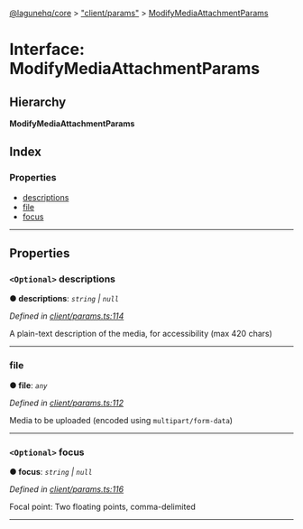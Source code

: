 [@lagunehq/core](../README.md) > ["client/params"](../modules/_client_params_.md) > [ModifyMediaAttachmentParams](../interfaces/_client_params_.modifymediaattachmentparams.md)

# Interface: ModifyMediaAttachmentParams

## Hierarchy

**ModifyMediaAttachmentParams**

## Index

### Properties

* [descriptions](_client_params_.modifymediaattachmentparams.md#descriptions)
* [file](_client_params_.modifymediaattachmentparams.md#file)
* [focus](_client_params_.modifymediaattachmentparams.md#focus)

---

## Properties

<a id="descriptions"></a>

### `<Optional>` descriptions

**● descriptions**: *`string` \| `null`*

*Defined in [client/params.ts:114](https://github.com/lagunehq/core/blob/35e3f58/src/client/params.ts#L114)*

A plain-text description of the media, for accessibility (max 420 chars)

___
<a id="file"></a>

###  file

**● file**: *`any`*

*Defined in [client/params.ts:112](https://github.com/lagunehq/core/blob/35e3f58/src/client/params.ts#L112)*

Media to be uploaded (encoded using `multipart/form-data`)

___
<a id="focus"></a>

### `<Optional>` focus

**● focus**: *`string` \| `null`*

*Defined in [client/params.ts:116](https://github.com/lagunehq/core/blob/35e3f58/src/client/params.ts#L116)*

Focal point: Two floating points, comma-delimited

___

